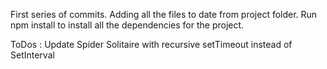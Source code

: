 First series of commits. Adding all the files to date from project folder. Run npm install to install all the dependencies for the project.

ToDos : Update Spider Solitaire with recursive setTimeout instead of SetInterval